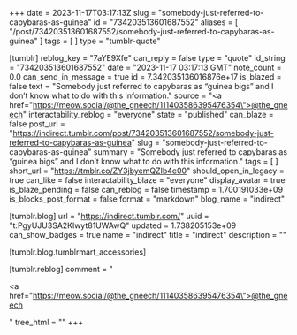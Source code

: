+++
date = 2023-11-17T03:17:13Z
slug = "somebody-just-referred-to-capybaras-as-guinea"
id = "734203513601687552"
aliases = [ "/post/734203513601687552/somebody-just-referred-to-capybaras-as-guinea" ]
tags = [ ]
type = "tumblr-quote"

[tumblr]
reblog_key = "7aYE9Xfe"
can_reply = false
type = "quote"
id_string = "734203513601687552"
date = "2023-11-17 03:17:13 GMT"
note_count = 0.0
can_send_in_message = true
id = 7.342035136016876e+17
is_blazed = false
text = "Somebody just referred to capybaras as &ldquo;guinea bigs&rdquo; and I don&rsquo;t know what to do with this information."
source = "<a href=\"https://meow.social/@the_gneech/111403586395476354\">@the_gneech</a>"
interactability_reblog = "everyone"
state = "published"
can_blaze = false
post_url = "https://indirect.tumblr.com/post/734203513601687552/somebody-just-referred-to-capybaras-as-guinea"
slug = "somebody-just-referred-to-capybaras-as-guinea"
summary = "Somebody just referred to capybaras as “guinea bigs” and I don’t know what to do with this information."
tags = [ ]
short_url = "https://tmblr.co/ZY3jbyemQZIb4e00"
should_open_in_legacy = true
can_like = false
interactability_blaze = "everyone"
display_avatar = true
is_blaze_pending = false
can_reblog = false
timestamp = 1.700191033e+09
is_blocks_post_format = false
format = "markdown"
blog_name = "indirect"

[tumblr.blog]
url = "https://indirect.tumblr.com/"
uuid = "t:PgyUJU3SA2Klwyt81UWAwQ"
updated = 1.738205153e+09
can_show_badges = true
name = "indirect"
title = "indirect"
description = ""

[tumblr.blog.tumblrmart_accessories]

[tumblr.reblog]
comment = "<p><a href=\"https://meow.social/@the_gneech/111403586395476354\">@the_gneech</a></p>"
tree_html = ""
+++

